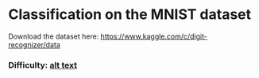 # Classification on the MNIST dataset
Download the dataset here: https://www.kaggle.com/c/digit-recognizer/data

### Difficulty: [alt text](Hacktoberfest2021/MLProjects/Images/one_star.png)